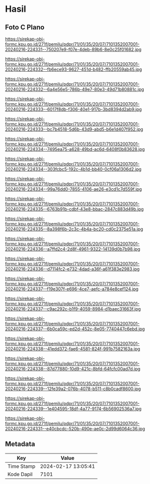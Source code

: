 # Hasil

## Foto C Plano

https://sirekap-obj-formc.kpu.go.id/271f/pemilu/pdpr/71/01/35/20/07/7101352007001-20240216-224331--750207e9-f07e-4deb-89b6-8e0c25f01682.jpg

https://sirekap-obj-formc.kpu.go.id/271f/pemilu/pdpr/71/01/35/20/07/7101352007001-20240216-224332--fb6ece93-9627-451d-b482-ffb20559ab45.jpg

https://sirekap-obj-formc.kpu.go.id/271f/pemilu/pdpr/71/01/35/20/07/7101352007001-20240216-224332--6a4e56e5-786b-49e7-80e3-49d71b80881c.jpg

https://sirekap-obj-formc.kpu.go.id/271f/pemilu/pdpr/71/01/35/20/07/7101352007001-20240216-224333--6017f8db-f306-40e1-917b-3bd8394d2ab9.jpg

https://sirekap-obj-formc.kpu.go.id/271f/pemilu/pdpr/71/01/35/20/07/7101352007001-20240216-224333--bc7b4518-5d6b-43d9-abd5-b6e1d407f952.jpg

https://sirekap-obj-formc.kpu.go.id/271f/pemilu/pdpr/71/01/35/20/07/7101352007001-20240216-224334--7495ea75-a628-49bd-ac6d-6408f0b83628.jpg

https://sirekap-obj-formc.kpu.go.id/271f/pemilu/pdpr/71/01/35/20/07/7101352007001-20240216-224334--303fcbc5-192c-4b1d-bb40-0cf06a1306d2.jpg

https://sirekap-obj-formc.kpu.go.id/271f/pemilu/pdpr/71/01/35/20/07/7101352007001-20240216-224334--99a76dd0-7855-4106-ae26-e3cd1c7d559f.jpg

https://sirekap-obj-formc.kpu.go.id/271f/pemilu/pdpr/71/01/35/20/07/7101352007001-20240216-224335--6763b91b-cdbf-43e8-bbac-2847c883d49b.jpg

https://sirekap-obj-formc.kpu.go.id/271f/pemilu/pdpr/71/01/35/20/07/7101352007001-20240216-224335--8a398f6b-2c3c-4b4a-bc20-cd0c2375e51a.jpg

https://sirekap-obj-formc.kpu.go.id/271f/pemilu/pdpr/71/01/35/20/07/7101352007001-20240216-224336--a7ffd2c4-2d8f-4961-9322-14139d0b7b98.jpg

https://sirekap-obj-formc.kpu.go.id/271f/pemilu/pdpr/71/01/35/20/07/7101352007001-20240216-224336--d7114fc2-e732-4dad-a36f-a61f383e2983.jpg

https://sirekap-obj-formc.kpu.go.id/271f/pemilu/pdpr/71/01/35/20/07/7101352007001-20240216-224337--f19e307f-e696-4ce7-aefc-a784e8cef124.jpg

https://sirekap-obj-formc.kpu.go.id/271f/pemilu/pdpr/71/01/35/20/07/7101352007001-20240216-224337--c9ac292c-b1f9-4059-8984-d1baec31663f.jpg

https://sirekap-obj-formc.kpu.go.id/271f/pemilu/pdpr/71/01/35/20/07/7101352007001-20240216-224337--6b0ca59c-ed2d-452c-8e05-7740447c6ebd.jpg

https://sirekap-obj-formc.kpu.go.id/271f/pemilu/pdpr/71/01/35/20/07/7101352007001-20240216-224338--41edd372-fae6-4581-824f-991b7582163a.jpg

https://sirekap-obj-formc.kpu.go.id/271f/pemilu/pdpr/71/01/35/20/07/7101352007001-20240216-224338--87d77880-10d9-421c-8bfd-64fcfc00ad7d.jpg

https://sirekap-obj-formc.kpu.go.id/271f/pemilu/pdpr/71/01/35/20/07/7101352007001-20240216-224339--12fe39a2-076b-4078-b511-c8b0cadf8600.jpg

https://sirekap-obj-formc.kpu.go.id/271f/pemilu/pdpr/71/01/35/20/07/7101352007001-20240216-224339--1e404595-18df-4a77-9174-6b56902536a7.jpg

https://sirekap-obj-formc.kpu.go.id/271f/pemilu/pdpr/71/01/35/20/07/7101352007001-20240216-224331--e40cbcdc-520b-490e-ae0c-2d99d6064c36.jpg


## Metadata

| Key        | Value               |
| ---------- | ------------------- |
| Time Stamp | 2024-02-17 13:05:41 |
| Kode Dapil | 7101                |



